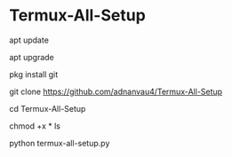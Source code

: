 # Termux-All-Setup
apt update

apt upgrade

pkg install git

git clone
https://github.com/adnanvau4/Termux-All-Setup

cd  Termux-All-Setup

chmod +x *
ls

python  termux-all-setup.py
